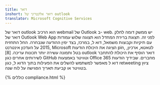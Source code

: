 ```yaml
---
title: דואר
inshort: דואר אלקטרוני של outlook
translator: Microsoft Cognitive Services
---
```


דואר של outlook הוא הרכיב webmail של Outlook ב- web. יש ממשק דומה לחלק דואר של Outlook Web App לפני זה. תצוגת ברירת המחדל הוא תצוגה שלוש עמודות עם תיקיות וקבוצות משמאל, דוא ל, במרכז, בצד ימין ההודעה שנבחרה. החל התחזית 2015 על העדכון אינטרנט, Microsoft הציגה את היכולת הודעות pin, לטאטא, ארכיון, בטל ותמונה עשירה יותר תכונות עריכה. [8] outlook דואר הוסיף את היכולת להתחבר לשירותים אחרים כגון GitHub וטוויטר באמצעות Office 365 מחברים. שבידיך הודעות דוא ל מאפשר למשתמש להשלים את הפעילות בתוך הדוא ל, כגון retweeting ציוץ בטוויטר או קביעת תאריך הפגישה על לוח שנה. 

{% כוללים compliance.html %}




